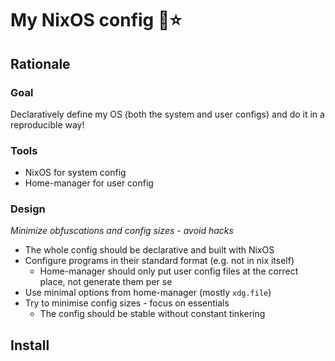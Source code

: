 # My NixOS config 🚀⭐

## Rationale

### Goal

Declaratively define my OS (both the system and user configs) and do it in a reproducible way!

### Tools

- NixOS for system config
- Home-manager for user config

### Design

*Minimize obfuscations and config sizes - avoid hacks*

- The whole config should be declarative and built with NixOS
- Configure programs in their standard format (e.g. not in nix itself)
  - Home-manager should only put user config files at the correct place, not generate them per se
- Use minimal options from home-manager (mostly `xdg.file`)
- Try to minimise config sizes - focus on essentials
  - The config should be stable without constant tinkering

## Install

